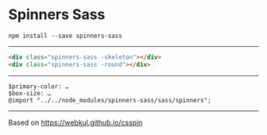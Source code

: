 # Spinners Sass

`npm install --save spinners-sass`

---
```html
<div class="spinners-sass -skeleton"></div>
<div class="spinners-sass -round"></div>
```

---
```
$primary-color: …
$box-size: …
@import "../../node_modules/spinners-sass/sass/spinners";
```

---
Based on https://webkul.github.io/csspin